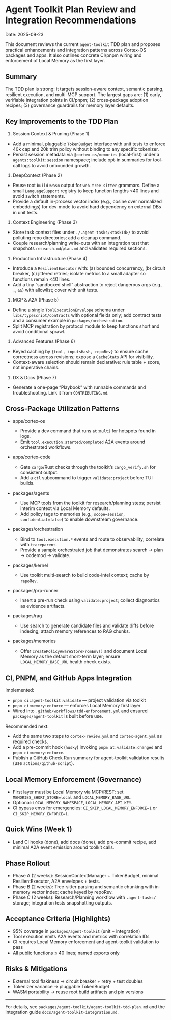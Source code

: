 # Agent Toolkit Plan Review and Integration Recommendations

Date: 2025-09-23

This document reviews the current `agent-toolkit` TDD plan and proposes practical enhancements and integration patterns across Cortex-OS packages and apps. It also outlines concrete CI/pnpm wiring and enforcement of Local Memory as the first layer.

## Summary

The TDD plan is strong: it targets session-aware context, semantic parsing, resilient execution, and multi-MCP support. The largest gaps are: (1) early, verifiable integration points in CI/pnpm; (2) cross-package adoption recipes; (3) governance guardrails for memory layer defaults.

## Key Improvements to the TDD Plan

1) Session Context & Pruning (Phase 1)
- Add a minimal, pluggable `TokenBudget` interface with unit tests to enforce 40k cap and 20k trim policy without binding to any specific tokenizer.
- Persist session metadata via `@cortex-os/memories` (local-first) under a `agents:toolkit:session` namespace; include opt-in summaries for tool-call logs to avoid unbounded growth.

1) DeepContext (Phase 2)
- Reuse root `build:wasm` output for `web-tree-sitter` grammars. Define a small `LanguageSupport` registry to keep function lengths <40 lines and avoid switch statements.
- Provide a default in-process vector index (e.g., cosine over normalized embeddings) for dev-mode to avoid hard dependency on external DBs in unit tests.

1) Context Engineering (Phase 3)
- Store task context files under `./.agent-tasks/<taskId>/` to avoid polluting repo directories; add a cleanup command.
- Couple research/planning write-outs with an integration test that snapshots `research.md`/`plan.md` and validates required sections.

1) Production Infrastructure (Phase 4)
- Introduce a `ResilientExecutor` with: (a) bounded concurrency, (b) circuit breaker, (c) jittered retries; isolate metrics to a small adapter so functions remain <40 lines.
- Add a tiny “sandboxed shell” abstraction to reject dangerous args (e.g., `;`, `&&`) with allowlist; cover with unit tests.

1) MCP & A2A (Phase 5)
- Define a single `ToolExecutionEnvelope` schema under `libs/typescript/contracts` with optional fields only; add contract tests and a consumer example in `packages/orchestration`.
- Split MCP registration by protocol module to keep functions short and avoid conditional sprawl.

1) Advanced Features (Phase 6)
- Keyed caching by `{tool, inputsHash, repoRev}` to ensure cache correctness across revisions; expose a `CacheStats` API for visibility.
- Context-aware selection should remain declarative: rule table + score, not imperative chains.

1) DX & Docs (Phase 7)
- Generate a one-page “Playbook” with runnable commands and troubleshooting. Link it from `CONTRIBUTING.md`.

## Cross-Package Utilization Patterns

- apps/cortex-os
  - Provide a dev command that runs `at:multi` for hotspots found in logs.
  - Emit `tool.execution.started/completed` A2A events around orchestrated workflows.

- apps/cortex-code
  - Gate `cargo`/Rust checks through the toolkit’s `cargo_verify.sh` for consistent output.
  - Add a `ctl` subcommand to trigger `validate:project` before TUI builds.

- packages/agents
  - Use MCP tools from the toolkit for research/planning steps; persist interim context via Local Memory defaults.
  - Add policy tags to memories (e.g., `scope=session`, `confidential=false`) to enable downstream governance.

- packages/orchestration
  - Bind to `tool.execution.*` events and route to observability; correlate with `traceparent`.
  - Provide a sample orchestrated job that demonstrates search → plan → codemod → validate.

- packages/kernel
  - Use toolkit multi-search to build code-intel context; cache by `repoRev`.

- packages/prp-runner
  - Insert a pre-run check using `validate:project`; collect diagnostics as evidence artifacts.

- packages/rag
  - Use search to generate candidate files and validate diffs before indexing; attach memory references to RAG chunks.

- packages/memories
  - Offer `createPolicyAwareStoreFromEnv()` and document Local Memory as the default short-term layer; ensure `LOCAL_MEMORY_BASE_URL` health check exists.

## CI, PNPM, and GitHub Apps Integration

Implemented:
- `pnpm ci:agent-toolkit:validate` — project validation via toolkit
- `pnpm ci:memory:enforce` — enforces Local Memory first layer
- Wired into `.github/workflows/tdd-enforcement.yml` and ensured `packages/agent-toolkit` is built before use.

Recommended next:
- Add the same two steps to `cortex-review.yml` and `cortex-agent.yml` as required checks.
- Add a pre-commit hook (`husky`) invoking `pnpm at:validate:changed` and `pnpm ci:memory:enforce`.
- Publish a GitHub Check Run summary for agent-toolkit validation results (use `actions/github-script`).

## Local Memory Enforcement (Governance)

- First layer must be Local Memory via MCP/REST: set `MEMORIES_SHORT_STORE=local` and `LOCAL_MEMORY_BASE_URL`.
- Optional: `LOCAL_MEMORY_NAMESPACE`, `LOCAL_MEMORY_API_KEY`.
- CI bypass envs for emergencies: `CI_SKIP_LOCAL_MEMORY_ENFORCE=1` or `CI_SKIP_MEMORY_ENFORCE=1`.

## Quick Wins (Week 1)

- Land CI hooks (done), add docs (done), add pre-commit recipe, add minimal A2A event emission around toolkit calls.

## Phase Rollout

- Phase A (2 weeks): SessionContextManager + TokenBudget, minimal ResilientExecutor, A2A envelopes + tests.
- Phase B (2 weeks): Tree-sitter parsing and semantic chunking with in-memory vector index; cache keyed by repoRev.
- Phase C (2 weeks): Research/Planning workflow with `.agent-tasks/` storage; integration tests snapshotting outputs.

## Acceptance Criteria (Highlights)

- 95% coverage in `packages/agent-toolkit` (unit + integration)
- Tool execution emits A2A events and metrics with correlation IDs
- CI requires Local Memory enforcement and agent-toolkit validation to pass
- All public functions ≤ 40 lines; named exports only

## Risks & Mitigations

- External tool flakiness → circuit breaker + retry + test doubles
- Tokenizer variance → pluggable TokenBudget
- WASM portability → reuse root build artifacts and pin versions

---

For details, see `packages/agent-toolkit/agent-toolkit-tdd-plan.md` and the integration guide `docs/agent-toolkit-integration.md`.
